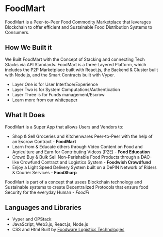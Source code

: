 # FoodMart
FoodMart is a Peer-to-Peer Food Commodity Marketplace that leverages Blockchain to offer efficient and Sustainable Food Distribution Systems to Consumers.

## How We Built it
We Built FoodMart with the Concept of Stacking and connecting Tech Stacks via API Standards. FoodMart is a three Layered Platform, which includes the P2P Marketplace built with React.js, the Backend & Cluster built with Node.js, and the Smart Contracts built with Vyper.

- Layer One is for User Interface/Experience
- Layer Two is for System Computations/Authentication
- Layer Three is for Funds management/Escrow
- Learn more from our [whitepaper](https://t.ly/zY42S)

## What It Does
FoodMart is a Super App that allows Users and Vendors to:

- Shop & Sell Groceries and Kitchenwares Peer-to-Peer with the help of an Escrow Contract - **FoodMart**
- Learn from & Educate others through Video Content on Food and Agriculture and Earn for Contributing Videos (P2E) - **Food Education**
- Crowd Buy & Bulk Sell Non-Perishable Food Products through a DAO-like Crowfund Contract and Logistics System - **Foodwish Crowdfund**
- Enjoy a Light Speed Delivery System built on a DePIN Network of Riders & Courier Services - **FoodSharp**

FoodMart is part of a concept that usees Blockchain technology and Sustainable systems to create Decentralized Protocols that ensure food Security for the everyday Human - *FoodFi*
## Languages and Libraries 
- Vyper and OPStack
- JavaScript, Web3.js, React.js, Node.js
- CSS and Html
Built by [Foodware Logistics Technologies](https://linktr.ee/foodware_labs)
